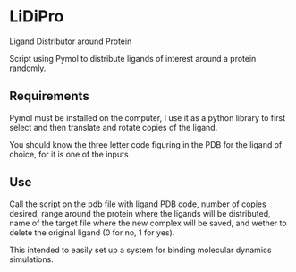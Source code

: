 # LiDiPro
Ligand Distributor around Protein

Script using Pymol to distribute ligands of interest around a protein randomly.

## Requirements

Pymol must be installed on the computer, I use it as a python library to first select and then translate and rotate copies of the ligand.

You should know the three letter code figuring in the PDB for the ligand of choice, for it is one of the inputs

## Use

Call the script on the pdb file with ligand PDB code, number of copies desired, range around the protein where the ligands will be distributed, name of the target file where the new complex will be saved, and wether to delete the original ligand (0 for no, 1 for yes).

This intended to easily set up a system for binding molecular dynamics simulations.

